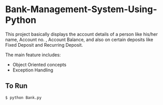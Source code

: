 # Bank-Management-System-Using-Python

This project basically displays the account details of a person like his/her name, Account no. , Account Balance, and also on certain deposits like Fixed Deposit and Recurring Deposit.

The main feature includes: 
 - Object Oriented concepts
 - Exception Handling

## To Run
```
$ python Bank.py
```
